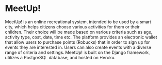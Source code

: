 # MeetUp!

MeetUp! is an online recreational system, intended to be used by a smart city, which helps citizens choose various activities for them or their children. Their choice will be made based on various criteria such as age, activity type, cost, date, time etc. The platform provides an electronic wallet that allow users to purchase points (Robucks) that in order to sign up for events they are interested in. Users can also create events with a diverse range of criteria and settings. MeetUp! is built on the Django framework, utilizes a PostgreSQL database, and hosted on Heroku.
